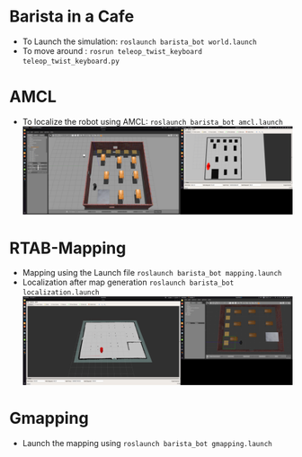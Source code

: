 # Barista in a Cafe
* To Launch the simulation: `roslaunch barista_bot world.launch` 
* To move around : `rosrun teleop_twist_keyboard teleop_twist_keyboard.py` 
# AMCL
* To localize the robot using AMCL: `roslaunch barista_bot amcl.launch`
![gazebo](screenshot.png)
# RTAB-Mapping
* Mapping using the Launch file `roslaunch barista_bot mapping.launch`
* Localization after map generation `roslaunch barista_bot localization.launch`
![alt](Screenshot2.png)
# Gmapping
* Launch the mapping using `roslaunch barista_bot gmapping.launch`
